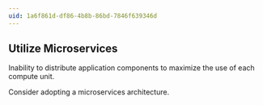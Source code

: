 ```yaml
---
uid: 1a6f861d-df86-4b8b-86bd-7846f639346d
---
```

## Utilize Microservices

<div class="alert is-warning"><p>Inability to distribute application components to maximize the use of each compute unit.</p></div>

Consider adopting a microservices architecture.